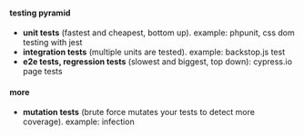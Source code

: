 #### testing pyramid
- **unit tests** (fastest and cheapest, bottom up). example: phpunit, css dom testing with jest
- **integration tests** (multiple units are tested). example: backstop.js test
- **e2e tests, regression tests** (slowest and biggest, top down): cypress.io page tests

#### more
- **mutation tests** (brute force mutates your tests to detect more coverage). example: infection
